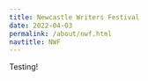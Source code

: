 ```yaml
---
title: Newcastle Writers Festival
date: 2022-04-03
permalink: /about/nwf.html
navtitle: NWF
---
```


Testing!